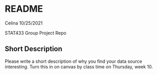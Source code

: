 README
================
Celina
10/25/2021

STAT433 Group Project Repo

## Short Description 

Please write a short description of why you find your data source interesting. Turn this in on canvas by class time on Thursday, week 10. 